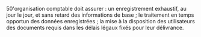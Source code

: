 50'organisation comptable doit assurer :
un enregistrement exhaustif, au jour le jour, et sans retard des informations de base ;
le traitement en temps opportun des données enregistrées ;
la mise à la disposition des utilisateurs des documents requis dans les délais légaux fixés pour leur
délivrance.